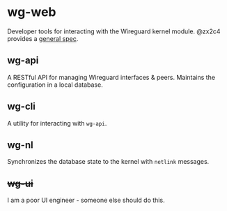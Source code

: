 # wg-web

Developer tools for interacting with the Wireguard kernel module. @zx2c4
provides a [general spec](https://docs.google.com/document/d/1_3Id-0vVXlXHFB7eT6fnfXoe9ppJoS8pY7R_uCtEZG4/edit).

## wg-api

A RESTful API for managing Wireguard interfaces & peers. Maintains the
configuration in a local database.

## wg-cli

A utility for interacting with `wg-api`.

## wg-nl

Synchronizes the database state to the kernel with `netlink` messages.

## ~~wg-ui~~

I am a poor UI engineer - someone else should do this.
